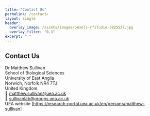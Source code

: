 ```yaml
---
title: "Contact Us"
permalink: /contact/
layout: single
header:
  overlay_image: /assets/images/pexels-rfstudio-3825527.jpg
  overlay_filter: "0.3"
excerpt: " "
---
```


## Contact Us

Dr Matthew Sullivan  
School of Biological Sciences  
University of East Anglia  
Norwich, Norfolk NR4 7TJ  
United Kingdom  
📧 matthew.sullivan@uea.ac.uk  
📧 sullivanlab@groups.uea.ac.uk  
UEA website [https://research-portal.uea.ac.uk/en/persons/matthew-sullivan]
